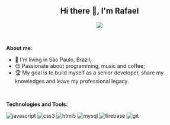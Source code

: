 <h2 align="center">Hi there 👋, I'm Rafael</h2>  

<p align="center"> <a href="https://www.linkedin.com/in/rafaelfernandesdasilva/"><img src="https://img.shields.io/badge/linkedin-%230077B5.svg?&style=for-the-badge&logo=linkedin&logoColor=white" /></a></p>

<br>

<b>About me:</b>

- :house_with_garden: I'm living in São Paulo, Brazil;
- :heart_eyes: Passionate about programming, music and coffee;
- :trophy: My goal is to build myself as a senior developer, share my knowledges and leave my professional legacy.

<br>

<b>Technologies and Tools:</b>

![javascript](https://img.shields.io/badge/JavaScript-F7DF1E?style=for-the-badge&logo=javascript&logoColor=black)
![css3](https://img.shields.io/badge/CSS3-1572B6?style=for-the-badge&logo=css3&logoColor=white)
![html5](https://img.shields.io/badge/HTML5-E34F26?style=for-the-badge&logo=html5&logoColor=white)
![mysql](https://img.shields.io/badge/MySQL-00000F?style=for-the-badge&logo=mysql&logoColor=white)
![firebase](https://img.shields.io/badge/firebase-ffca28?style=for-the-badge&logo=firebase&logoColor=black)
![git](https://img.shields.io/badge/Git-F05032?style=for-the-badge&logo=git&logoColor=white)
